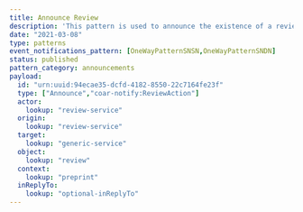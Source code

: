 ```yaml
---
title: Announce Review
description: 'This pattern is used to announce the existence of a review, referencing (in `context`) the resource that has been reviewed'
date: "2021-03-08"
type: patterns
event_notifications_pattern: [OneWayPatternSNSN,OneWayPatternSNDN]
status: published
pattern_category: announcements
payload:
  id: "urn:uuid:94ecae35-dcfd-4182-8550-22c7164fe23f"
  type: ["Announce","coar-notify:ReviewAction"]
  actor:
    lookup: "review-service"
  origin:
    lookup: "review-service"
  target:
    lookup: "generic-service"
  object:
    lookup: "review"
  context:
    lookup: "preprint"
  inReplyTo:
    lookup: "optional-inReplyTo"
---
```


